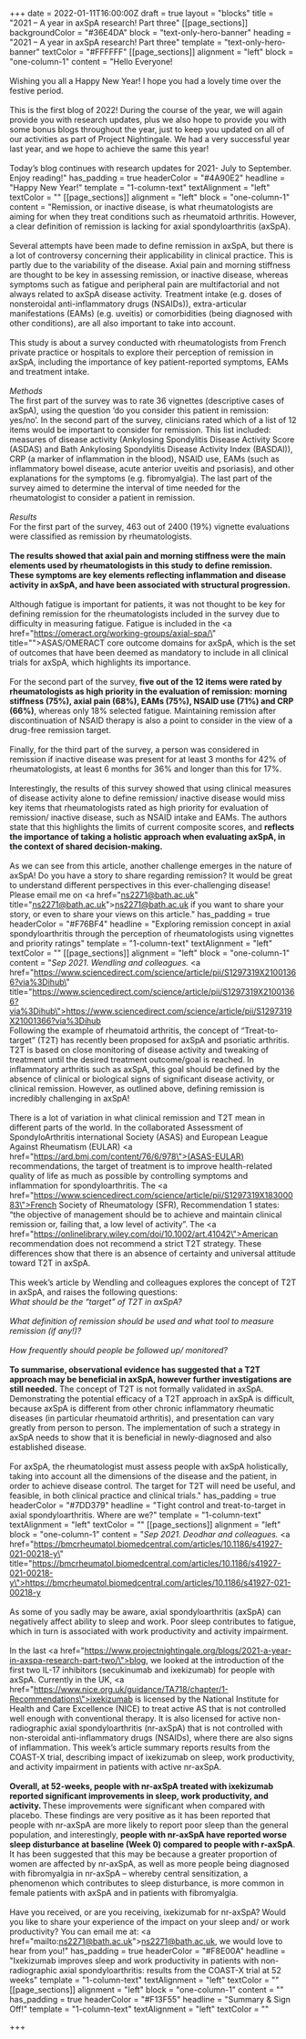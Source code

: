 +++
date = 2022-01-11T16:00:00Z
draft = true
layout = "blocks"
title = "2021 – A year in axSpA research! Part three"
[[page_sections]]
backgroundColor = "#36E4DA"
block = "text-only-hero-banner"
heading = "2021 – A year in axSpA research! Part three"
template = "text-only-hero-banner"
textColor = "#FFFFFF"
[[page_sections]]
alignment = "left"
block = "one-column-1"
content = "Hello Everyone!<br><br>Wishing you all a Happy New Year! I hope you had a lovely time over the festive period.<br><br>This is the first blog of 2022! During the course of the year, we will again provide you with research updates, plus we also hope to provide you with some bonus blogs throughout the year, just to keep you updated on all of our activities as part of Project Nightingale. We had a very successful year last year, and we hope to achieve the same this year!<br><br>Today’s blog continues with research updates for 2021- July to September. Enjoy reading!"
has_padding = true
headerColor = "#4A90E2"
headline = "Happy New Year!"
template = "1-column-text"
textAlignment = "left"
textColor = ""
[[page_sections]]
alignment = "left"
block = "one-column-1"
content = "Remission, or inactive disease, is what rheumatologists are aiming for when they treat conditions such as rheumatoid arthritis. However, a clear definition of remission is lacking for axial spondyloarthritis (axSpA).<br><br>Several attempts have been made to define remission in axSpA, but there is a lot of controversy concerning their applicability in clinical practice. This is partly due to the variability of the disease. Axial pain and morning stiffness are thought to be key in assessing remission, or inactive disease, whereas symptoms such as fatigue and peripheral pain are multifactorial and not always related to axSpA disease activity. Treatment intake (e.g. doses of nonsteroidal anti-inflammatory drugs (NSAIDs)), extra-articular manifestations (EAMs) (e.g. uveitis) or comorbidities (being diagnosed with other conditions), are all also important to take into account.<br><br>This study is about a survey conducted with rheumatologists from French private practice or hospitals to explore their perception of remission in axSpA, including the importance of key patient-reported symptoms, EAMs and treatment intake.<br><br><em>Methods<br></em>The first part of the survey was to rate 36 vignettes (descriptive cases of axSpA), using the question ‘do you consider this patient in remission: yes/no’. In the second part of the survey, clinicians rated which of a list of 12 items would be important to consider for remission. This list included: measures of disease activity (Ankylosing Spondylitis Disease Activity Score (ASDAS) and Bath Ankylosing Spondylitis Disease Activity Index (BASDAI)), CRP (a marker of inflammation in the blood), NSAID use, EAMs (such as inflammatory bowel disease, acute anterior uveitis and psoriasis), and other explanations for the symptoms (e.g. fibromyalgia). The last part of the survey aimed to determine the interval of time needed for the rheumatologist to consider a patient in remission.<br><br><em>Results<br></em>For the first part of the survey, 463 out of 2400 (19%) vignette evaluations were classified as remission by rheumatologists.<br><br><strong>The results showed that axial pain and morning stiffness were the main elements used by rheumatologists in this study to define remission.</strong> <strong>These symptoms are key elements reflecting inflammation and disease activity in axSpA, and have been associated with structural progression.<br><br></strong>Although fatigue is important for patients, it was not thought to be key for defining remission for the rheumatologists included in the survey due to difficulty in measuring fatigue. Fatigue is included in the <a href=\"https://omeract.org/working-groups/axial-spa/\" title=\"\">ASAS/OMERACT core outcome domains for axSpA</a>, which is the set of outcomes that have been deemed as mandatory to include in all clinical trials for axSpA, which highlights its importance.<br><br>For the second part of the survey, <strong>five out of the 12 items were rated by rheumatologists as high priority in the evaluation of remission: morning stiffness (75%), axial pain (68%), EAMs (75%), NSAID use (71%) and CRP (66%)</strong>, whereas only 18% selected fatigue. Maintaining remission after discontinuation of NSAID therapy is also a point to consider in the view of a drug-free remission target.<br><br>Finally, for the third part of the survey, a person was considered in remission if inactive disease was present for at least 3 months for 42% of rheumatologists, at least 6 months for 36% and longer than this for 17%.<br><br>Interestingly, the results of this survey showed that using clinical measures of disease activity alone to define remission/ inactive disease would miss key items that rheumatologists rated as high priority for evaluation of remission/ inactive disease, such as NSAID intake and EAMs. The authors state that this highlights the limits of current composite scores, and <strong>reflects the importance of taking a holistic approach when evaluating axSpA, in the context of shared decision-making.<br><br></strong>As we can see from this article, another challenge emerges in the nature of axSpA! Do you have a story to share regarding remission? It would be great to understand different perspectives in this ever-challenging disease! Please email me on <a href=\"ns2271@bath.ac.uk\" title=\"ns2271@bath.ac.uk\">ns2271@bath.ac.uk </a>if you want to share your story, or even to share your views on this article."
has_padding = true
headerColor = "#F76BF4"
headline = "Exploring remission concept in axial spondyloarthritis through the perception of rheumatologists using vignettes and priority ratings"
template = "1-column-text"
textAlignment = "left"
textColor = ""
[[page_sections]]
alignment = "left"
block = "one-column-1"
content = "<em>Sep 2021. Wendling and colleagues. </em><a href=\"https://www.sciencedirect.com/science/article/pii/S1297319X21001366?via%3Dihub\" title=\"https://www.sciencedirect.com/science/article/pii/S1297319X21001366?via%3Dihub\">https://www.sciencedirect.com/science/article/pii/S1297319X21001366?via%3Dihub</a><br>Following the example of rheumatoid arthritis, the concept of “Treat-to-target” (T2T) has recently been proposed for axSpA and psoriatic arthritis. T2T is based on close monitoring of disease activity and tweaking of treatment until the desired treatment outcome/goal is reached. In inflammatory arthritis such as axSpA, this goal should be defined by the absence of clinical or biological signs of significant disease activity, or clinical remission. However, as outlined above, defining remission is incredibly challenging in axSpA!<br><br>There is a lot of variation in what clinical remission and T2T mean in different parts of the world. In the collaborated Assessment of SpondyloArthritis international Society (ASAS) and European League Against Rheumatism (EULAR) <a href=\"https://ard.bmj.com/content/76/6/978\">(ASAS-EULAR) recommendations</a>, the target of treatment is to improve health-related quality of life as much as possible by controlling symptoms and inflammation for spondyloarthritis. The <a href=\"https://www.sciencedirect.com/science/article/pii/S1297319X18300083\">French Society of Rheumatology (SFR)</a>, Recommendation 1 states: “the objective of management should be to achieve and maintain clinical remission or, failing that, a low level of activity”. The <a href=\"https://onlinelibrary.wiley.com/doi/10.1002/art.41042\">American recommendation</a> does not recommend a strict T2T strategy. These differences show that there is an absence of certainty and universal attitude toward T2T in axSpA.<br><br>This week’s article by Wendling and colleagues explores the concept of T2T in axSpA, and raises the following questions:<br><em>What should be the “target” of T2T in axSpA?<br><br>What definition of remission should be used and what tool to measure remission (if any!)?<br><br>How frequently should people be followed up/ monitored?<br><br></em><strong>To summarise, observational evidence has suggested that a T2T approach may be beneficial in axSpA, however further investigations are still needed.</strong> The concept of T2T is not formally validated in axSpA. Demonstrating the potential efficacy of a T2T approach in axSpA is difficult, because axSpA is different from other chronic inflammatory rheumatic diseases (in particular rheumatoid arthritis), and presentation can vary greatly from person to person. The implementation of such a strategy in axSpA needs to show that it is beneficial in newly-diagnosed and also established disease.<br><br>For axSpA, the rheumatologist must assess people with axSpA holistically, taking into account all the dimensions of the disease and the patient, in order to achieve disease control. The target for T2T will need be useful, and feasible, in both clinical practice and clinical trials."
has_padding = true
headerColor = "#7DD379"
headline = "Tight control and treat-to-target in axial spondyloarthritis. Where are we?"
template = "1-column-text"
textAlignment = "left"
textColor = ""
[[page_sections]]
alignment = "left"
block = "one-column-1"
content = "<em>Sep 2021. Deodhar and colleagues.</em> <a href=\"https://bmcrheumatol.biomedcentral.com/articles/10.1186/s41927-021-00218-y\" title=\"https://bmcrheumatol.biomedcentral.com/articles/10.1186/s41927-021-00218-y\">https://bmcrheumatol.biomedcentral.com/articles/10.1186/s41927-021-00218-y</a><br><br>As some of you sadly may be aware, axial spondyloarthritis (axSpA) can negatively affect ability to sleep and work. Poor sleep contributes to fatigue, which in turn is associated with work productivity and activity impairment.<br><br>In the last <a href=\"https://www.projectnightingale.org/blogs/2021-a-year-in-axspa-research-part-two/\">blog</a>, we looked at the introduction of the first two IL-17 inhibitors (secukinumab and ixekizumab) for people with axSpA. Currently in the UK, <a href=\"https://www.nice.org.uk/guidance/TA718/chapter/1-Recommendations\">ixekizumab</a> is licensed by the National Institute for Health and Care Excellence (NICE) to treat active AS that is not controlled well enough with conventional therapy. It is also licensed for active non-radiographic axial spondyloarthritis (nr-axSpA) that is not controlled with non-steroidal anti-inflammatory drugs (NSAIDs), where there are also signs of inflammation. This week’s article summary reports results from the COAST-X trial, describing impact of ixekizumab on sleep, work productivity, and activity impairment in patients with active nr-axSpA.<br><br><strong>Overall, at 52-weeks, people with nr-axSpA treated with ixekizumab reported significant improvements in sleep, work productivity, and activity. </strong>These improvements were significant when compared with placebo. These findings are very positive as it has been reported that people with nr-axSpA are more likely to report poor sleep than the general population, and interestingly, <strong>people with nr-axSpA have reported worse sleep disturbance at baseline (Week 0) compared to people with r-axSpA</strong>. It has been suggested that this may be because a greater proportion of women are affected by nr-axSpA, as well as more people being diagnosed with fibromyalgia in nr-axSpA – whereby central sensitization, a phenomenon which contributes to sleep disturbance, is more common in female patients with axSpA and in patients with fibromyalgia.<br><br>Have you received, or are you receiving, ixekizumab for nr-axSpA? Would you like to share your experience of the impact on your sleep and/ or work productivity? You can email me at: <a href=\"mailto:ns2271@bath.ac.uk\">ns2271@bath.ac.uk</a>, we would love to hear from you!"
has_padding = true
headerColor = "#F8E00A"
headline = "Ixekizumab improves sleep and work productivity in patients with non-radiographic axial spondyloarthritis: results from the COAST-X trial at 52 weeks"
template = "1-column-text"
textAlignment = "left"
textColor = ""
[[page_sections]]
alignment = "left"
block = "one-column-1"
content = ""
has_padding = true
headerColor = "#F13F55"
headline = "Summary & Sign Off!"
template = "1-column-text"
textAlignment = "left"
textColor = ""

+++
